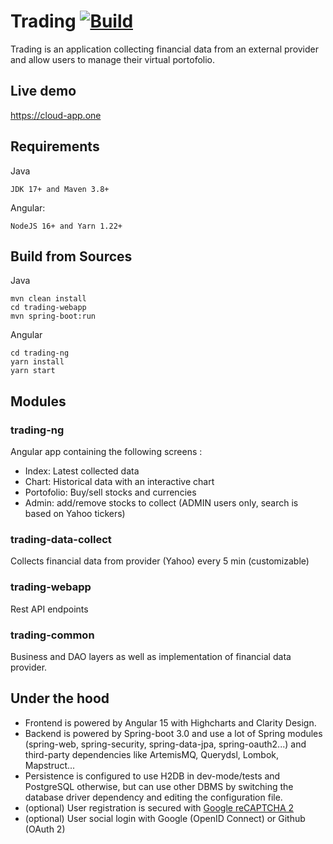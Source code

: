 # Trading [![Build](https://github.com/ymanvieu/trading/workflows/Build/badge.svg)](https://github.com/ymanvieu/trading/actions/workflows/maven.yml)

Trading is an application collecting financial data from an external provider and allow users to manage their virtual portofolio.

## Live demo
<https://cloud-app.one>


## Requirements
Java

    JDK 17+ and Maven 3.8+

Angular: 

    NodeJS 16+ and Yarn 1.22+

## Build from Sources

Java

    mvn clean install
    cd trading-webapp
    mvn spring-boot:run

Angular

    cd trading-ng
    yarn install
    yarn start

## Modules
### trading-ng
Angular app containing the following screens :
* Index: Latest collected data
* Chart: Historical data with an interactive chart
* Portofolio: Buy/sell stocks and currencies
* Admin: add/remove stocks to collect (ADMIN users only, search is based on Yahoo tickers)

### trading-data-collect
Collects financial data from provider (Yahoo) every 5 min (customizable)

### trading-webapp
Rest API endpoints

### trading-common
Business and DAO layers as well as implementation of financial data provider.


## Under the hood
* Frontend is powered by Angular 15 with Highcharts and Clarity Design. 
* Backend is powered by Spring-boot 3.0 and use a lot of Spring modules (spring-web, spring-security, spring-data-jpa, spring-oauth2...) and third-party dependencies like ArtemisMQ, Querydsl, Lombok, Mapstruct...
* Persistence is configured to use H2DB in dev-mode/tests and PostgreSQL otherwise, but can use other DBMS by switching the database driver dependency and editing the configuration file.
* (optional) User registration is secured with [Google reCAPTCHA 2](https://www.google.com/recaptcha/intro/index.html)
* (optional) User social login with Google (OpenID Connect) or Github (OAuth 2)
